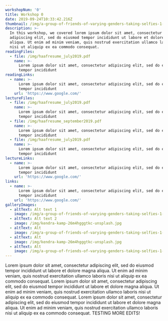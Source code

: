 ```yaml
---
workshopNum: '0'
title: Workshop 0
date: 2019-09-24T10:33:42.216Z
thumbnail: /img/a-group-of-friends-of-varying-genders-taking-selfies-1-.jpg
description: >-
  In this workshop, we covered lorem ipsum dolor sit amet, consectetur
  adipiscing elit, sed do eiusmod tempor incididunt ut labore et dolore magna
  aliqua. Ut enim ad minim veniam, quis nostrud exercitation ullamco laboris
  nisi ut aliquip ex ea commodo consequat.
readingFiles:
  - file: /img/haafresume_july2019.pdf
    name: >-
      Lorem ipsum dolor sit amet, consectetur adipiscing elit, sed do eiusmod
      tempor incididunt
readingLinks:
  - name: >-
      Lorem ipsum dolor sit amet, consectetur adipiscing elit, sed do eiusmod
      tempor incididunt
    url: 'https://www.google.com/'
lectureFiles:
  - file: /img/haafresume_july2019.pdf
    name: >-
      Lorem ipsum dolor sit amet, consectetur adipiscing elit, sed do eiusmod
      tempor incididunt
  - file: /img/haafresume_september2019.pdf
    name: >-
      Lorem ipsum dolor sit amet, consectetur adipiscing elit, sed do eiusmod
      tempor incididunt
  - file: /img/haafresume_july2019.pdf
    name: >-
      Lorem ipsum dolor sit amet, consectetur adipiscing elit, sed do eiusmod
      tempor incididunt
lectureLinks:
  - name: >-
      Lorem ipsum dolor sit amet, consectetur adipiscing elit, sed do eiusmod
      tempor incididunt
    url: 'https://www.google.com/'
links:
  - name: >-
      Lorem ipsum dolor sit amet, consectetur adipiscing elit, sed do eiusmod
      tempor incididunt
    url: 'https://www.google.com/'
galleryImages:
  - altText: Alt text 1
    image: /img/a-group-of-friends-of-varying-genders-taking-selfies-1-.jpg
  - altText: Alt text 2
    image: /img/kendra-kamp-26m4hgggtkc-unsplash.jpg
  - altText: Alt
    image: /img/a-group-of-friends-of-varying-genders-taking-selfies-1-.jpg
  - altText: Alt
    image: /img/kendra-kamp-26m4hgggtkc-unsplash.jpg
  - altText: Alt
    image: /img/a-group-of-friends-of-varying-genders-taking-selfies-1-.jpg
---
```

Lorem ipsum dolor sit amet, consectetur adipiscing elit, sed do eiusmod tempor incididunt ut labore et dolore magna aliqua. Ut enim ad minim veniam, quis nostrud exercitation ullamco laboris nisi ut aliquip ex ea commodo consequat. Lorem ipsum dolor sit amet, consectetur adipiscing elit, sed do eiusmod tempor incididunt ut labore et dolore magna aliqua. Ut enim ad minim veniam, quis nostrud exercitation ullamco laboris nisi ut aliquip ex ea commodo consequat. Lorem ipsum dolor sit amet, consectetur adipiscing elit, sed do eiusmod tempor incididunt ut labore et dolore magna aliqua. Ut enim ad minim veniam, quis nostrud exercitation ullamco laboris nisi ut aliquip ex ea commodo consequat. TESTING MORE EDITS!
